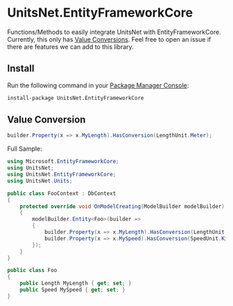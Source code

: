 # UnitsNet.EntityFrameworkCore

Functions/Methods to easily integrate UnitsNet with EntityFrameworkCore. Currently, this only has [Value Conversions](https://docs.microsoft.com/en-us/ef/core/modeling/value-conversions). Feel free to open an issue if there are features we can add to this library.

## Install

Run the following command in your [Package Manager Console](https://docs.microsoft.com/en-us/nuget/tools/package-manager-console):

  ```bash
  install-package UnitsNet.EntityFrameworkCore
  ```

## Value Conversion

```c#
builder.Property(x => x.MyLength).HasConversion(LengthUnit.Meter);
```

Full Sample:

```c#
using Microsoft.EntityFrameworkCore;
using UnitsNet;
using UnitsNet.EntityFrameworkCore;
using UnitsNet.Units;

public class FooContext : DbContext
{
    protected override void OnModelCreating(ModelBuilder modelBuilder)
    {
        modelBuilder.Entity<Foo>(builder =>
        {
            builder.Property(x => x.MyLength).HasConversion(LengthUnit.Meter);
            builder.Property(x => x.MySpeed).HasConversion(SpeedUnit.KilometerPerHour);
        });
    }
}

public class Foo
{
    public Length MyLength { get; set; }
    public Speed MySpeed { get; set; }
}
```
